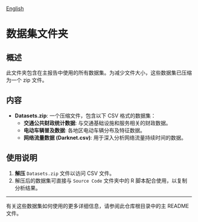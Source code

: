 [English](README.md)

# 数据集文件夹

## 概述

此文件夹包含在主报告中使用的所有数据集。为减少文件大小，这些数据集已压缩为一个 zip 文件。

## 内容

- **Datasets.zip**: 一个压缩文件，包含以下 CSV 格式的数据集：
  - **交通公共财政统计数据**: 与交通基础设施和服务相关的财政数据。
  - **电动车辆普及数据**: 各地区电动车辆分布及特征数据。
  - **网络流量数据 (Darknet.csv)**: 用于深入分析网络流量持续时间的数据。

## 使用说明

1. **解压** `Datasets.zip` 文件以访问 CSV 文件。
2. 解压后的数据集可直接与 `Source Code` 文件夹中的 R 脚本配合使用，以复制分析结果。

---

有关这些数据集如何使用的更多详细信息，请参阅此仓库根目录中的主 README 文件。
